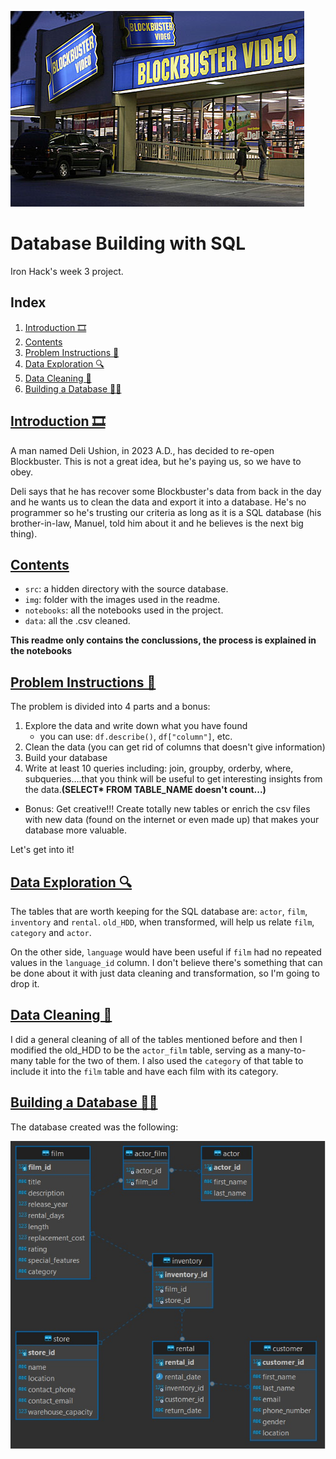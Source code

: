 ![cover](https://github.com/Kohkitos/sql-data-base-building/blob/main/img/cover.jpg)

# Database Building with SQL

Iron Hack's week 3 project.

## Index
1. [Introduction 🎞](#introduction-)
1. [Contents](#contents)
1. [Problem Instructions 📝](#problem-instructions-)
1. [Data Exploration 🔍](#data-exploration-)
1. [Data Cleaning 🧹](#data-cleaning-)
1. [Building a Database 👷‍♂️](#building-a-database-)


## [Introduction 🎞](#introduction-)

A man named Deli Ushion, in 2023 A.D., has decided to re-open Blockbuster. This is not a great idea, but he's paying us, so we have to obey.

Deli says that he has recover some Blockbuster's data from back in the day and he wants us to clean the data and export it into a database. He's no programmer so he's trusting our criteria as long as it is a SQL database (his brother-in-law, Manuel, told him about it and he believes is the next big thing).


## [Contents](#contents)

+ `src`: a hidden directory with the source database.
+ `img`: folder with the images used in the readme.
+ `notebooks`: all the notebooks used in the project.
+ `data`: all the .csv cleaned.

**This readme only contains the conclussions, the process is explained in the notebooks**

## [Problem Instructions 📝](#problem-instructions-)

The problem is divided into 4 parts and a bonus:

1. Explore the data and write down what you have found
   - you can use: `df.describe()`, `df["column"]`, etc.
1. Clean the data (you can get rid of columns that doesn't give information)
1. Build your database
1. Write at least 10 queries including: join, groupby, orderby, where, subqueries….that you think will be useful to get interesting insights from the data.**(SELECT* FROM TABLE_NAME doesn't count...)**
+ Bonus: Get creative!!! Create totally new tables or enrich the csv files with new data (found on the internet or even made up) that makes your database more valuable.

Let's get into it!

## [Data Exploration 🔍](#data-exploration-)

The tables that are worth keeping for the SQL database are: `actor`, `film`, `inventory` and `rental`. `old_HDD`, when transformed, will help us relate `film`, `category` and `actor`.

On the other side, `language` would have been useful if `film` had no repeated values in the `language_id` column. I don't believe there's something that can be done about it with just data cleaning and transformation, so I'm going to drop it.

## [Data Cleaning 🧹](#data-cleaning-)

I did a general cleaning of all of the tables mentioned before and then I modified the old_HDD to be the `actor_film` table, serving as a many-to-many table for the two of them. I also used the `category` of that table to include it into the `film` table and have each film with its category.

## [Building a Database 👷‍♂️](#building-a-database-)

The database created was the following:

![database](https://github.com/Kohkitos/sql-data-base-building/blob/main/img/database.jpg)